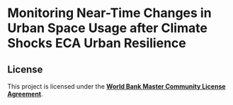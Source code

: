 # Monitoring Near-Time Changes in Urban Space Usage after Climate Shocks ECA Urban Resilience

## License

This project is licensed under the [**World Bank Master Community License Agreement**](LICENSE).
